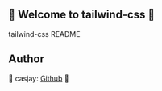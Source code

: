 ## 👋 Welcome to tailwind-css 🚀  

tailwind-css README  
  
  
## Author  

🤖 casjay: [Github](https://github.com/casjay) 🤖  
